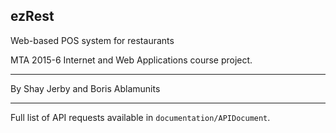 ## ezRest

Web-based POS system for restaurants

MTA 2015-6 Internet and Web Applications course project.

---

By Shay Jerby and Boris Ablamunits

---

Full list of API requests available in `documentation/APIDocument`.
